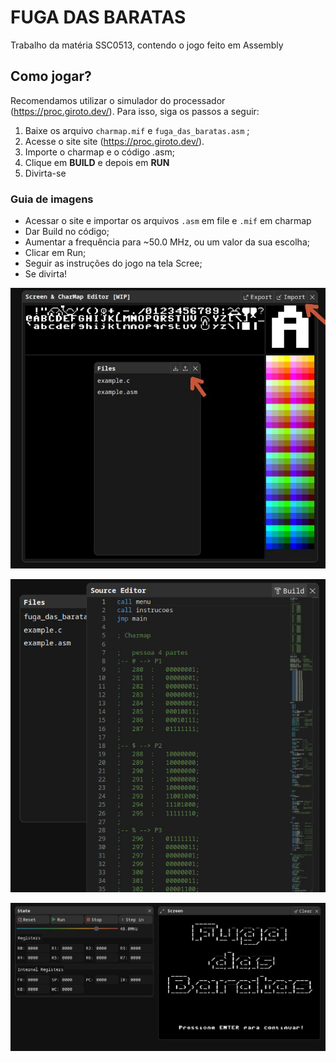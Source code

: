 # FUGA DAS BARATAS
Trabalho da matéria SSC0513, contendo o jogo feito em Assembly



## Como jogar? 
Recomendamos utilizar o simulador do processador (https://proc.giroto.dev/). Para isso, siga os passos a seguir: 
1. Baixe os arquivo `charmap.mif` e `fuga_das_baratas.asm` ;
3. Acesse o site site (https://proc.giroto.dev/). 
4. Importe o charmap e o código .asm;
6. Clique em **BUILD** e depois em **RUN** 
7. Divirta-se 

### Guia de imagens
- Acessar o site e importar os arquivos `.asm` em file e `.mif` em charmap
- Dar Build no código;
- Aumentar a frequência para ~50.0 MHz, ou um valor da sua escolha;
- Clicar em Run;
- Seguir as instruções do jogo na tela Scree;
- Se divirta!

![alt text](img/imports.jpg)

![alt text](img/build.jpg)

![alt text](img/run.jpg)
